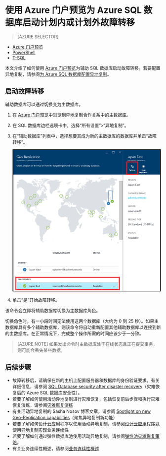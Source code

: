 <properties 
    pageTitle="使用 Azure 门户预览为 Azure SQL 数据库启动计划内或计划外故障转移 | Azure" 
    description="使用 Azure 门户预览为 Azure SQL 数据库启动计划内或计划外故障转移" 
    services="sql-database" 
    documentationCenter="" 
    authors="stevestein" 
    manager="jhubbard" 
    editor=""/>

<tags
    ms.service="sql-database"
    ms.devlang="NA"
    ms.topic="article"
    ms.tgt_pltfrm="NA"
    ms.workload="data-management" 
    ms.date="08/29/2016" 
    wacn.date="10/17/2016"
    ms.author="sstein"/>

# 使用 Azure 门户预览为 Azure SQL 数据库启动计划内或计划外故障转移


> [AZURE.SELECTOR]
- [Azure 门户预览](/documentation/articles/sql-database-geo-replication-failover-portal/)
- [PowerShell](/documentation/articles/sql-database-geo-replication-failover-powershell/)
- [T-SQL](/documentation/articles/sql-database-geo-replication-failover-transact-sql/)


本文介绍了如何使用 [Azure 门户预览](http://portal.azure.cn)为辅助 SQL 数据库启动故障转移。若要配置异地复制，请参阅[为 Azure SQL 数据库配置异地复制](/documentation/articles/sql-database-geo-replication-portal/)。


## 启动故障转移

辅助数据库可以通过切换变为主数据库。

1. 在 [Azure 门户预览](http://portal.azure.cn)中浏览到异地复制合作关系中的主数据库。
2. 在 SQL 数据库边栏选项卡中，选择“所有设置”>“异地复制”。
3. 在“辅助数据库”列表中，选择想要其成为新的主数据库的数据库并单击“故障转移”。

    ![故障转移][2]

4. 单击“是”开始故障转移。

该命令会立即将辅助数据库切换为主数据库角色。

切换角色时，有一小段时间无法使用这两个数据库（大约为 0 到 25 秒）。如果主数据库具有多个辅助数据库，则该命令将自动重新配置其他辅助数据库以连接到新的主数据库。在正常情况下，完成整个操作所需的时间应该少于一分钟。

>[AZURE.NOTE] 如果发出命令时主数据库处于在线状态且正在提交事务，则可能会丢失某些数据。


## 后续步骤   

- 故障转移后，请确保在新的主机上配置服务器和数据库的身份验证要求。有关详细信息，请参阅 [SQL Database security after disaster recovery](/documentation/articles/sql-database-geo-replication-security-config/)（灾难恢复后的 Azure SQL 数据库安全性）。
- 若要了解如何使用活动异地复制进行灾难恢复，包括恢复前后步骤和执行灾难恢复演练，请参阅[灾难恢复演练](/documentation/articles/sql-database-disaster-recovery/)
- 有关活动异地复制的 Sasha Nosov 博客文章，请参阅 [Spotlight on new Geo-Replication capabilities](https://azure.microsoft.com/blog/spotlight-on-new-capabilities-of-azure-sql-database-geo-replication/)（聚焦异地复制新功能）
- 若要了解如何设计云应用程序以使用活动异地复制，请参阅[设计云应用程序以使用异地复制实现业务连续性](/documentation/articles/sql-database-designing-cloud-solutions-for-disaster-recovery/)
- 若要了解如何通过弹性数据库池使用活动异地复制，请参阅[弹性池灾难恢复策略](/documentation/articles/sql-database-disaster-recovery-strategies-for-applications-with-elastic-pool/)。
- 有关业务连续性概述，请参阅[业务连续性概述](/documentation/articles/sql-database-business-continuity/)




<!--Image references-->
[1]: ./media/sql-database-geo-replication-failover-portal/failover.png
[2]: ./media/sql-database-geo-replication-failover-portal/secondaries.png

<!---HONumber=Mooncake_1010_2016-->